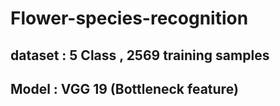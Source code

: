 # Flower-species-recognition
## dataset : 5 Class , 2569 training samples
## Model : VGG 19 (Bottleneck feature)

